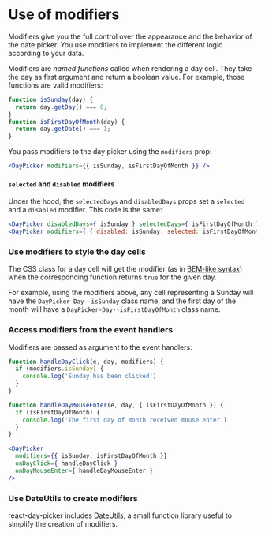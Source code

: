 # Use of modifiers

Modifiers give you the full control over the appearance and the behavior of the date picker. You use modifiers to implement the different logic according to your data.

Modifiers are _named functions_ called when rendering a day cell. They take the day as first argument and return a boolean value. For example, those functions are valid modifiers:

```js
function isSunday(day) {
  return day.getDay() === 0;
}
function isFirstDayOfMonth(day) {
  return day.getDate() === 1;
}
```

You pass modifiers to the day picker using the `modifiers` prop:

```jsx
<DayPicker modifiers={{ isSunday, isFirstDayOfMonth }} />
```

#### `selected` and `disabled` modifiers

Under the hood, the `selectedDays` and `disabledDays` props set a `selected` and a `disabled` modifier. This code is the same:

```jsx
<DayPicker disabledDays={ isSunday } selectedDays={ isFirstDayOfMonth } />
<DayPicker modifiers={ { disabled: isSunday, selected: isFirstDayOfMonth }} />
```

### Use modifiers to style the day cells

The CSS class for a day cell will get the modifier (as in [BEM-like syntax](https://css-tricks.com/bem-101/)) when the corresponding function returns `true` for the given day.

For example, using the modifiers above, any cell representing a Sunday will have the `DayPicker-Day--isSunday` class name, and the first day of the month will have a `DayPicker-Day--isFirstDayOfMonth` class name.

### Access modifiers from the event handlers

Modifiers are passed as argument to the event handlers:

```jsx
function handleDayClick(e, day, modifiers) {
  if (modifiers.isSunday) {
    console.log('Sunday has been clicked')
  }
}

function handleDayMouseEnter(e, day, { isFirstDayOfMonth }) {
  if (isFirstDayOfMonth) {
    console.log('The first day of month received mouse enter')
  }
}

<DayPicker
  modifiers={{ isSunday, isFirstDayOfMonth }}
  onDayClick={ handleDayClick }
  onDayMouseEnter={ handleDayMouseEnter }
/>
```

### Use DateUtils to create modifiers

react-day-picker includes [DateUtils](DateUtils.md), a small function library useful to simplify the creation of modifiers.
